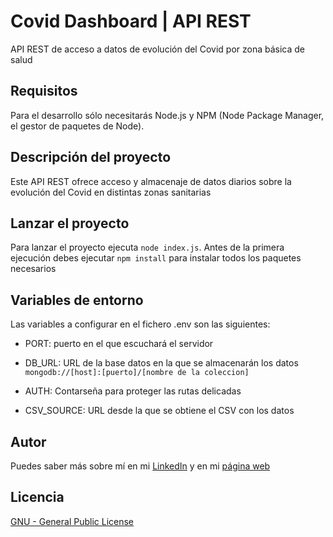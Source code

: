 # Covid Dashboard | API REST

API REST de acceso a datos de evolución del Covid por zona básica de salud

## Requisitos

Para el desarrollo sólo necesitarás Node.js y NPM (Node Package Manager, el gestor de paquetes de Node).

## Descripción del proyecto

Este API REST ofrece acceso y almacenaje de datos diarios sobre la evolución del Covid en distintas zonas sanitarias

## Lanzar el proyecto
Para lanzar el proyecto ejecuta `node index.js`. Antes de la primera ejecución debes ejecutar `npm install` para instalar todos los paquetes necesarios

## Variables de entorno

Las variables a configurar en el fichero .env son las siguientes:

* PORT: puerto en el que escuchará el servidor

* DB_URL: URL de la base datos en la que se almacenarán los datos 
`mongodb://[host]:[puerto]/[nombre de la coleccion]`

* AUTH: Contarseña para proteger las rutas delicadas

* CSV_SOURCE: URL desde la que se obtiene el CSV con los datos

## Autor

Puedes saber más sobre mí en mi [LinkedIn](https://www.linkedin.com/in/inixio-amillano-casteig/) y en mi [página web](https://inixio.dev)

## Licencia

[GNU - General Public License](https://www.gnu.org/licenses/gpl-3.0.html)